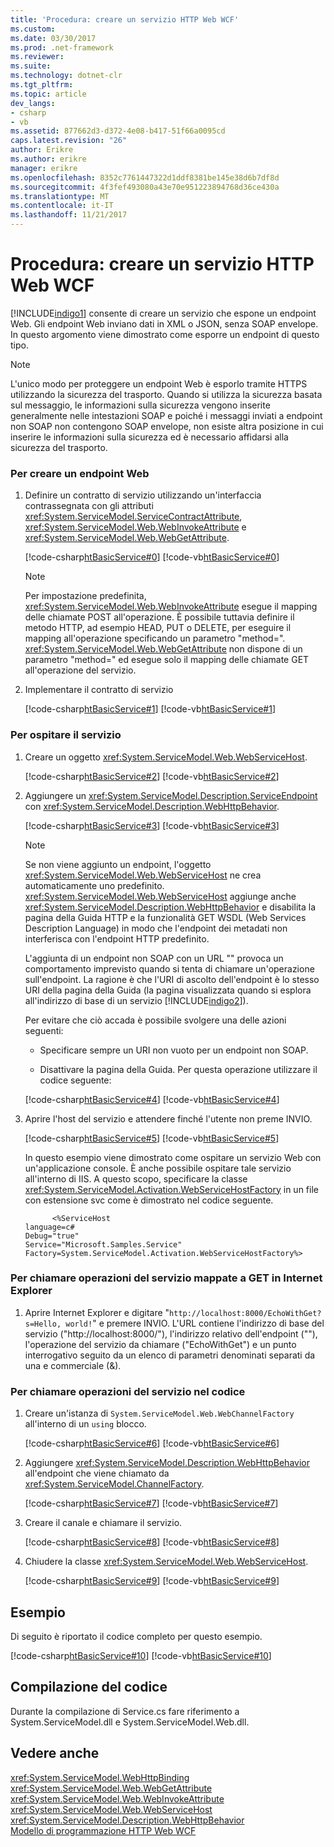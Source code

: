 ```yaml
---
title: 'Procedura: creare un servizio HTTP Web WCF'
ms.custom: 
ms.date: 03/30/2017
ms.prod: .net-framework
ms.reviewer: 
ms.suite: 
ms.technology: dotnet-clr
ms.tgt_pltfrm: 
ms.topic: article
dev_langs:
- csharp
- vb
ms.assetid: 877662d3-d372-4e08-b417-51f66a0095cd
caps.latest.revision: "26"
author: Erikre
ms.author: erikre
manager: erikre
ms.openlocfilehash: 8352c7761447322d1ddf8381be145e38d6b7df8d
ms.sourcegitcommit: 4f3fef493080a43e70e951223894768d36ce430a
ms.translationtype: MT
ms.contentlocale: it-IT
ms.lasthandoff: 11/21/2017
---
```

# <a name="how-to-create-a-basic-wcf-web-http-service"></a>Procedura: creare un servizio HTTP Web WCF
[!INCLUDE[indigo1](../../../../includes/indigo1-md.md)] consente di creare un servizio che espone un endpoint Web. Gli endpoint Web inviano dati in XML o JSON, senza SOAP envelope. In questo argomento viene dimostrato come esporre un endpoint di questo tipo.  
  
> [!NOTE]
>  L'unico modo per proteggere un endpoint Web è esporlo tramite HTTPS utilizzando la sicurezza del trasporto. Quando si utilizza la sicurezza basata sul messaggio, le informazioni sulla sicurezza vengono inserite generalmente nelle intestazioni SOAP e poiché i messaggi inviati a endpoint non SOAP non contengono SOAP envelope, non esiste altra posizione in cui inserire le informazioni sulla sicurezza ed è necessario affidarsi alla sicurezza del trasporto.  
  
### <a name="to-create-a-web-endpoint"></a>Per creare un endpoint Web  
  
1.  Definire un contratto di servizio utilizzando un'interfaccia contrassegnata con gli attributi <xref:System.ServiceModel.ServiceContractAttribute>, <xref:System.ServiceModel.Web.WebInvokeAttribute> e <xref:System.ServiceModel.Web.WebGetAttribute>.  
  
     [!code-csharp[htBasicService#0](../../../../samples/snippets/csharp/VS_Snippets_CFX/htbasicservice/cs/service.cs#0)]
     [!code-vb[htBasicService#0](../../../../samples/snippets/visualbasic/VS_Snippets_CFX/htbasicservice/vb/service.vb#0)]  
  
    > [!NOTE]
    >  Per impostazione predefinita, <xref:System.ServiceModel.Web.WebInvokeAttribute> esegue il mapping delle chiamate POST all'operazione. È possibile tuttavia definire il metodo HTTP, ad esempio HEAD, PUT o DELETE, per eseguire il mapping all'operazione specificando un parametro "method=". <xref:System.ServiceModel.Web.WebGetAttribute> non dispone di un parametro "method=" ed esegue solo il mapping delle chiamate GET all'operazione del servizio.  
  
2.  Implementare il contratto di servizio  
  
     [!code-csharp[htBasicService#1](../../../../samples/snippets/csharp/VS_Snippets_CFX/htbasicservice/cs/service.cs#1)]
     [!code-vb[htBasicService#1](../../../../samples/snippets/visualbasic/VS_Snippets_CFX/htbasicservice/vb/service.vb#1)]  
  
### <a name="to-host-the-service"></a>Per ospitare il servizio  
  
1.  Creare un oggetto <xref:System.ServiceModel.Web.WebServiceHost>.  
  
     [!code-csharp[htBasicService#2](../../../../samples/snippets/csharp/VS_Snippets_CFX/htbasicservice/cs/service.cs#2)]
     [!code-vb[htBasicService#2](../../../../samples/snippets/visualbasic/VS_Snippets_CFX/htbasicservice/vb/service.vb#2)]  
  
2.  Aggiungere un <xref:System.ServiceModel.Description.ServiceEndpoint> con <xref:System.ServiceModel.Description.WebHttpBehavior>.  
  
     [!code-csharp[htBasicService#3](../../../../samples/snippets/csharp/VS_Snippets_CFX/htbasicservice/cs/service.cs#3)]
     [!code-vb[htBasicService#3](../../../../samples/snippets/visualbasic/VS_Snippets_CFX/htbasicservice/vb/service.vb#3)]  
  
    > [!NOTE]
    >  Se non viene aggiunto un endpoint, l'oggetto <xref:System.ServiceModel.Web.WebServiceHost> ne crea automaticamente uno predefinito. <xref:System.ServiceModel.Web.WebServiceHost> aggiunge anche <xref:System.ServiceModel.Description.WebHttpBehavior> e disabilita la pagina della Guida HTTP e la funzionalità GET WSDL (Web Services Description Language) in modo che l'endpoint dei metadati non interferisca con l'endpoint HTTP predefinito.  
    >   
    >  L'aggiunta di un endpoint non SOAP con un URL "" provoca un comportamento imprevisto quando si tenta di chiamare un'operazione sull'endpoint. La ragione è che l'URI di ascolto dell'endpoint è lo stesso URI della pagina della Guida (la pagina visualizzata quando si esplora all'indirizzo di base di un servizio [!INCLUDE[indigo2](../../../../includes/indigo2-md.md)]).  
  
     Per evitare che ciò accada è possibile svolgere una delle azioni seguenti:  
  
    -   Specificare sempre un URI non vuoto per un endpoint non SOAP.  
  
    -   Disattivare la pagina della Guida. Per questa operazione utilizzare il codice seguente:  
  
     [!code-csharp[htBasicService#4](../../../../samples/snippets/csharp/VS_Snippets_CFX/htbasicservice/cs/snippets.cs#4)]
     [!code-vb[htBasicService#4](../../../../samples/snippets/visualbasic/VS_Snippets_CFX/htbasicservice/vb/snippets.vb#4)]  
  
3.  Aprire l'host del servizio e attendere finché l'utente non preme INVIO.  
  
     [!code-csharp[htBasicService#5](../../../../samples/snippets/csharp/VS_Snippets_CFX/htbasicservice/cs/snippets.cs#5)]
     [!code-vb[htBasicService#5](../../../../samples/snippets/visualbasic/VS_Snippets_CFX/htbasicservice/vb/snippets.vb#5)]  
  
     In questo esempio viene dimostrato come ospitare un servizio Web con un'applicazione console. È anche possibile ospitare tale servizio all'interno di IIS. A questo scopo, specificare la classe <xref:System.ServiceModel.Activation.WebServiceHostFactory> in un file con estensione svc come è dimostrato nel codice seguente.  
  
    ```  
          <%ServiceHost   
    language=c#  
    Debug="true"  
    Service="Microsoft.Samples.Service"  
    Factory=System.ServiceModel.Activation.WebServiceHostFactory%>  
    ```  
  
### <a name="to-call-service-operations-mapped-to-get-in-internet-explorer"></a>Per chiamare operazioni del servizio mappate a GET in Internet Explorer  
  
1.  Aprire Internet Explorer e digitare "`http://localhost:8000/EchoWithGet?s=Hello, world!`" e premere INVIO. L'URL contiene l'indirizzo di base del servizio ("http://localhost:8000/"), l'indirizzo relativo dell'endpoint (""), l'operazione del servizio da chiamare ("EchoWithGet") e un punto interrogativo seguito da un elenco di parametri denominati separati da una e commerciale (&).  
  
### <a name="to-call-service-operations-in-code"></a>Per chiamare operazioni del servizio nel codice  
  
1.  Creare un'istanza di <!--zz <xref:System.ServiceModel.Web.WebChannelFactory>--> `System.ServiceModel.Web.WebChannelFactory` all'interno di un `using` blocco.  
  
     [!code-csharp[htBasicService#6](../../../../samples/snippets/csharp/VS_Snippets_CFX/htbasicservice/cs/service.cs#6)]
     [!code-vb[htBasicService#6](../../../../samples/snippets/visualbasic/VS_Snippets_CFX/htbasicservice/vb/service.vb#6)]  
  
2.  Aggiungere <xref:System.ServiceModel.Description.WebHttpBehavior> all'endpoint che viene chiamato da <xref:System.ServiceModel.ChannelFactory>.  
  
     [!code-csharp[htBasicService#7](../../../../samples/snippets/csharp/VS_Snippets_CFX/htbasicservice/cs/service.cs#7)]
     [!code-vb[htBasicService#7](../../../../samples/snippets/visualbasic/VS_Snippets_CFX/htbasicservice/vb/service.vb#7)]  
  
3.  Creare il canale e chiamare il servizio.  
  
     [!code-csharp[htBasicService#8](../../../../samples/snippets/csharp/VS_Snippets_CFX/htbasicservice/cs/service.cs#8)]
     [!code-vb[htBasicService#8](../../../../samples/snippets/visualbasic/VS_Snippets_CFX/htbasicservice/vb/service.vb#8)]  
  
4.  Chiudere la classe <xref:System.ServiceModel.Web.WebServiceHost>.  
  
     [!code-csharp[htBasicService#9](../../../../samples/snippets/csharp/VS_Snippets_CFX/htbasicservice/cs/service.cs#9)]
     [!code-vb[htBasicService#9](../../../../samples/snippets/visualbasic/VS_Snippets_CFX/htbasicservice/vb/service.vb#9)]  
  
## <a name="example"></a>Esempio  
 Di seguito è riportato il codice completo per questo esempio.  
  
 [!code-csharp[htBasicService#10](../../../../samples/snippets/csharp/VS_Snippets_CFX/htbasicservice/cs/service.cs#10)]
 [!code-vb[htBasicService#10](../../../../samples/snippets/visualbasic/VS_Snippets_CFX/htbasicservice/vb/service.vb#10)]  
  
## <a name="compiling-the-code"></a>Compilazione del codice  
 Durante la compilazione di Service.cs fare riferimento a System.ServiceModel.dll e System.ServiceModel.Web.dll.  
  
## <a name="see-also"></a>Vedere anche  
 <xref:System.ServiceModel.WebHttpBinding>  
 <xref:System.ServiceModel.Web.WebGetAttribute>  
 <xref:System.ServiceModel.Web.WebInvokeAttribute>  
 <xref:System.ServiceModel.Web.WebServiceHost>  
 <xref:System.ServiceModel.Description.WebHttpBehavior>  
 [Modello di programmazione HTTP Web WCF](../../../../docs/framework/wcf/feature-details/wcf-web-http-programming-model.md)
